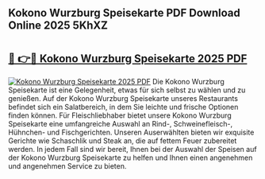 ## Kokono Wurzburg Speisekarte PDF Download Online 2025 5KhXZ

# <h2><a href="http://gc98wk.nevu.top/?p=Kokono+Wurzburg+Speisekarte">🔗 👉🔴 Kokono Wurzburg Speisekarte 2025 PDF</a></h2>

[![Kokono Wurzburg Speisekarte 2025 PDF](https://i.imgur.com/dBaPXMq.png)](http://gc98wk.nevu.top/?p=Kokono+Wurzburg+Speisekarte)
Die Kokono Wurzburg Speisekarte ist eine Gelegenheit, etwas für sich selbst zu wählen und zu genießen. Auf der Kokono Wurzburg Speisekarte unseres Restaurants befindet sich ein Salatbereich, in dem Sie leichte und frische Optionen finden können. Für Fleischliebhaber bietet unsere Kokono Wurzburg Speisekarte eine umfangreiche Auswahl an Rind-, Schweinefleisch-, Hühnchen- und Fischgerichten. Unseren Auserwählten bieten wir exquisite Gerichte wie Schaschlik und Steak an, die auf fettem Feuer zubereitet werden. In jedem Fall sind wir bereit, Ihnen bei der Auswahl der Speisen auf der Kokono Wurzburg Speisekarte zu helfen und Ihnen einen angenehmen und angenehmen Service zu bieten.
